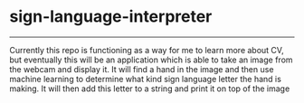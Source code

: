 # sign-language-interpreter
---

Currently this repo is functioning as a way for me to learn more about CV, but eventually this will be an application which is able to take an image from the webcam and display it. It will find a hand in the image and then use machine learning to determine what kind sign language letter the hand is making. It will then add this letter to a string and print it on top of the image
